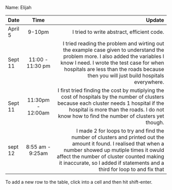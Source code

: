 Name: Elijah

| Date           |       Time        |                                                                                                                                                                                                                                                                                                                                                                                                                                                                                                                                                          Update |
|:---------------|:-----------------:|----------------------------------------------------------------------------------------------------------------------------------------------------------------------------------------------------------------------------------------------------------------------------------------------------------------------------------------------------------------------------------------------------------------------------------------------------------------------------------------------------------------------------------------------------------------:|
| April 5        |      9-10pm       |                                                                                                                                                                                                                                                                                                                                                                                                                                                                                                                      I tried to write abstract, efficient code. |
| Sept 11        | 11:00 - 11:30 pm  |                                                                                                                                                                                                                                                                                            I tried reading the problem and wirting out the example case given to understand the problem more. I also added the variables I know I need. I wrote the test case for when hospitals are less than the roads because then you will just build hospitals everywhere. |
| Sept 11        | 11:30pm - 12:00am |                                                                                                                                                                                                                                                                                                                         I first tried finding the cost by mutiplying the cost of hospitals by the number of clusters because each cluster needs 1 hospital if the hospital is more than the roads. I do not know how to find the number of clusters yet though. | 
| sept 12        | 8:55 am - 9:25am  |                                                                                                                                                                                                                                                                          I made 2 for loops to try and find the number of clusters and printed out the amount it found. I realised that when a number showed up mutiple times it owuld affect the number of cluster counted making it inaccurate, so I added if statements and a third for loop to and fix that |

To add a new row to the table, click into a cell and then hit shift-enter.